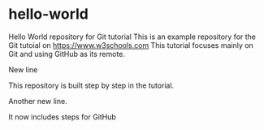 # hello-world
Hello World repository for Git tutorial
This is an example repository for the Git tutoial on https://www.w3schools.com
This tutorial focuses mainly on Git and using GitHub as its remote.

New line

This repository is built step by step in the tutorial.

Another new line.

It now includes steps for GitHub
